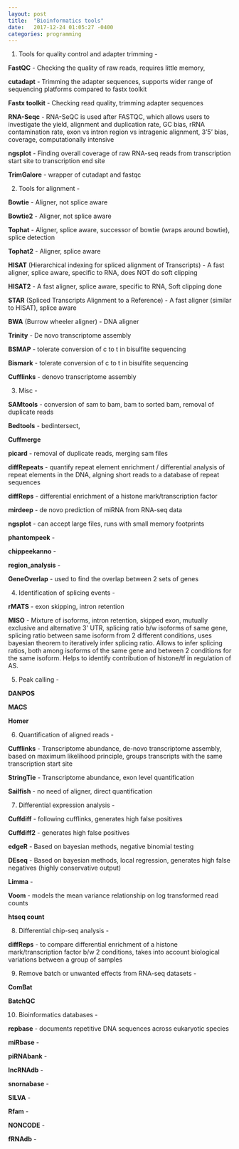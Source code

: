 ```yaml
---
layout: post
title:  "Bioinformatics tools"
date:   2017-12-24 01:05:27 -0400
categories: programming
---
```


1) Tools for quality control and adapter trimming - 

**FastQC** - Checking the quality of raw reads, requires little memory,

**cutadapt** - Trimming the adapter sequences, supports wider range of sequencing platforms compared to fastx toolkit

**Fastx toolkit** - Checking read quality, trimming adapter sequences

**RNA-Seqc** - RNA-SeQC is used after FASTQC, which allows users to investigate the yield, alignment and duplication rate, GC bias, rRNA contamination rate, exon vs intron region vs intragenic alignment, 3’5’ bias, coverage, computationally intensive

**ngsplot** - Finding overall coverage of raw RNA-seq reads from transcription start site to transcription end site

**TrimGalore** - wrapper of cutadapt and fastqc


2) Tools for alignment - 


**Bowtie** - Aligner, not splice aware

**Bowtie2** - Aligner, not splice aware

**Tophat** - Aligner, splice aware, successor of bowtie (wraps around bowtie), splice detection

**Tophat2** - Aligner, splice aware

**HISAT** (Hierarchical indexing for spliced alignment of Transcripts) - A fast aligner, splice aware, specific to RNA, does NOT do soft clipping

**HISAT2** - A fast aligner, splice aware, specific to RNA, Soft clipping done

**STAR** (Spliced Transcripts Alignment to a Reference) - A fast aligner (similar to HISAT), splice aware

**BWA** (Burrow wheeler aligner) - DNA aligner

**Trinity** - De novo transcriptome assembly

**BSMAP** - tolerate conversion of c to t in bisulfite sequencing

**Bismark** - tolerate conversion of c to t in bisulfite sequencing

**Cufflinks** - denovo transcriptome assembly

3) Misc -

**SAMtools** - conversion of sam to bam, bam to sorted bam, removal of duplicate reads

**Bedtools** - bedintersect, 

**Cuffmerge**

**picard** - removal of duplicate reads, merging sam files

**diffRepeats** - quantify repeat element enrichment / differential analysis of repeat elements in the DNA, algning short reads to a database of repeat sequences

**diffReps** - differential enrichment of a histone mark/transcription factor

**mirdeep** - de novo prediction of miRNA from RNA-seq data

**ngsplot** - can accept large files, runs with small memory footprints

**phantompeek** -

**chippeekanno** -

**region_analysis** - 

**GeneOverlap** - used to find the overlap between 2 sets of genes

4) Identification of splicing events - 

**rMATS** - exon skipping, intron retention

**MISO** - Mixture of isoforms, intron retention, skipped exon, mutually exclusive and alternative 3' UTR, splicing ratio b/w isoforms of same gene, splicing ratio between same isoform from 2 different conditions, uses bayesian theorem to iteratively infer splicing ratio. Allows to infer splicing ratios, both among isoforms of the same gene and between 2 conditions for the same isoform. Helps to identify contribution of histone/tf in regulation of AS.

5) Peak calling -

**DANPOS**

**MACS**

**Homer**

6) Quantification of aligned reads -

**Cufflinks** - Transcriptome abundance, de-novo transcriptome assembly, based on maximum likelihood principle, groups transcripts with the same transcription start site

**StringTie** - Transcriptome abundance, exon level quantification

**Sailfish** - no need of aligner, direct quantification

7) Differential expression analysis - 

**Cuffdiff** - following cufflinks, generates high false positives

**Cuffdiff2** - generates high false positives

**edgeR** - Based on bayesian methods, negative binomial testing

**DEseq** - Based on bayesian methods, local regression, generates high false negatives (highly conservative output)

**Limma** - 

**Voom** - models the mean variance relationship on log transformed read counts

**htseq count**

8) Differential chip-seq analysis -

**diffReps** - to compare differential enrichment of a histone mark/transcription factor b/w 2 conditions, takes into account biological variations between a group of samples

9) Remove batch or unwanted effects from RNA-seq datasets - 

**ComBat**

**BatchQC**

10) Bioinformatics databases -

**repbase** - documents repetitive DNA sequences across eukaryotic species

**miRbase** -

**piRNAbank** -

**lncRNAdb** -

**snornabase** -

**SILVA** -

**Rfam** -

**NONCODE** -

**fRNAdb** -